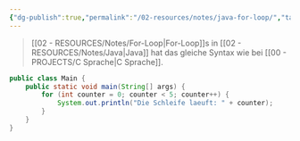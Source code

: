 ```yaml
---
{"dg-publish":true,"permalink":"/02-resources/notes/java-for-loop/","tags":["code/java"],"noteIcon":"","updated":"2025-09-05T10:12:30.174+02:00"}
---
```


>[[02 - RESOURCES/Notes/For-Loop\|For-Loop]]s in [[02 - RESOURCES/Notes/Java\|Java]] hat das gleiche Syntax wie bei [[00 - PROJECTS/C Sprache\|C Sprache]].

```java
public class Main {
    public static void main(String[] args) {
        for (int counter = 0; counter < 5; counter++) {
            System.out.println("Die Schleife laeuft: " + counter);
        }
    }
}
```